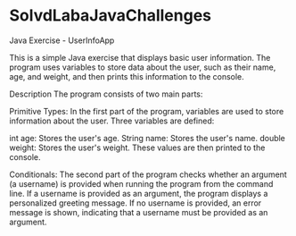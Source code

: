 # SolvdLabaJavaChallenges
Java Exercise - UserInfoApp

This is a simple Java exercise that displays basic user information. The program uses variables to store data about the user, such as their name, age, and weight, and then prints this information to the console.

Description
The program consists of two main parts:

Primitive Types: In the first part of the program, variables are used to store information about the user. Three variables are defined:

int age: Stores the user's age.
String name: Stores the user's name.
double weight: Stores the user's weight.
These values are then printed to the console.

Conditionals: The second part of the program checks whether an argument (a username) is provided when running the program from the command line. If a username is provided as an argument, the program displays a personalized greeting message. If no username is provided, an error message is shown, indicating that a username must be provided as an argument.
